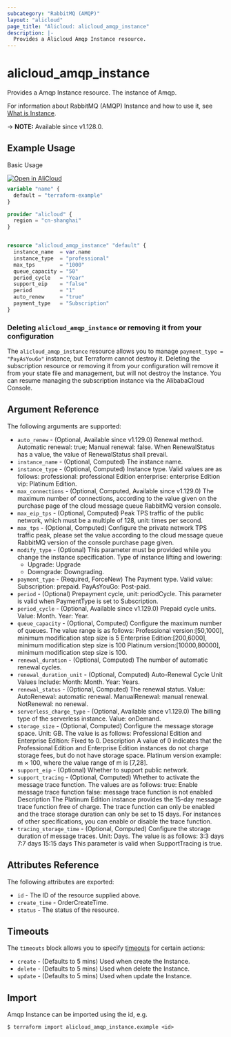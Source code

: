 ```yaml
---
subcategory: "RabbitMQ (AMQP)"
layout: "alicloud"
page_title: "Alicloud: alicloud_amqp_instance"
description: |-
  Provides a Alicloud Amqp Instance resource.
---
```


# alicloud_amqp_instance

Provides a Amqp Instance resource. The instance of Amqp.

For information about RabbitMQ (AMQP) Instance and how to use it, see [What is Instance](https://www.alibabacloud.com/help/en/message-queue-for-rabbitmq/latest/createinstance).

-> **NOTE:** Available since v1.128.0.

## Example Usage

Basic Usage

<div style="display: block;margin-bottom: 40px;"><div class="oics-button" style="float: right;position: absolute;margin-bottom: 10px;">
  <a href="https://api.aliyun.com/api-tools/terraform?resource=alicloud_amqp_instance&exampleId=45cec220-2e60-4a5f-0eaa-39abcd8e5e46e0861292&activeTab=example&spm=docs.r.amqp_instance.0.45cec2202e&intl_lang=EN_US" target="_blank">
    <img alt="Open in AliCloud" src="https://img.alicdn.com/imgextra/i1/O1CN01hjjqXv1uYUlY56FyX_!!6000000006049-55-tps-254-36.svg" style="max-height: 44px; max-width: 100%;">
  </a>
</div></div>

```terraform
variable "name" {
  default = "terraform-example"
}

provider "alicloud" {
  region = "cn-shanghai"
}


resource "alicloud_amqp_instance" "default" {
  instance_name  = var.name
  instance_type  = "professional"
  max_tps        = "1000"
  queue_capacity = "50"
  period_cycle   = "Year"
  support_eip    = "false"
  period         = "1"
  auto_renew     = "true"
  payment_type   = "Subscription"
}
```

### Deleting `alicloud_amqp_instance` or removing it from your configuration

The `alicloud_amqp_instance` resource allows you to manage  `payment_type = "PayAsYouGo"`  instance, but Terraform cannot destroy it.
Deleting the subscription resource or removing it from your configuration will remove it from your state file and management, but will not destroy the Instance.
You can resume managing the subscription instance via the AlibabaCloud Console.

## Argument Reference

The following arguments are supported:
* `auto_renew` - (Optional, Available since v1.129.0) Renewal method. Automatic renewal: true; Manual renewal: false. When RenewalStatus has a value, the value of RenewalStatus shall prevail.
* `instance_name` - (Optional, Computed) The instance name.
* `instance_type` - (Optional, Computed) Instance type. Valid values are as follows:  professional: professional Edition enterprise: enterprise Edition vip: Platinum Edition.
* `max_connections` - (Optional, Computed, Available since v1.129.0) The maximum number of connections, according to the value given on the purchase page of the cloud message queue RabbitMQ version console.
* `max_eip_tps` - (Optional, Computed) Peak TPS traffic of the public network, which must be a multiple of 128, unit: times per second.
* `max_tps` - (Optional, Computed) Configure the private network TPS traffic peak, please set the value according to the cloud message queue RabbitMQ version of the console purchase page given.
* `modify_type` - (Optional) This parameter must be provided while you change the instance specification. Type of instance lifting and lowering:
  - Upgrade: Upgrade
  - Downgrade: Downgrading.
* `payment_type` - (Required, ForceNew) The Payment type. Valid value: Subscription: prepaid. PayAsYouGo: Post-paid.
* `period` - (Optional) Prepayment cycle, unit: periodCycle.  This parameter is valid when PaymentType is set to Subscription.
* `period_cycle` - (Optional, Available since v1.129.0) Prepaid cycle units. Value: Month. Year: Year.
* `queue_capacity` - (Optional, Computed) Configure the maximum number of queues. The value range is as follows:  Professional version:[50,1000], minimum modification step size is 5  Enterprise Edition:[200,6000], minimum modification step size is 100  Platinum version:[10000,80000], minimum modification step size is 100.
* `renewal_duration` - (Optional, Computed) The number of automatic renewal cycles.
* `renewal_duration_unit` - (Optional, Computed) Auto-Renewal Cycle Unit Values Include: Month: Month. Year: Years.
* `renewal_status` - (Optional, Computed) The renewal status. Value: AutoRenewal: automatic renewal. ManualRenewal: manual renewal. NotRenewal: no renewal.
* `serverless_charge_type` - (Optional, Available since v1.129.0) The billing type of the serverless instance. Value: onDemand.
* `storage_size` - (Optional, Computed) Configure the message storage space. Unit: GB. The value is as follows:  Professional Edition and Enterprise Edition: Fixed to 0. Description A value of 0 indicates that the Professional Edition and Enterprise Edition instances do not charge storage fees, but do not have storage space. Platinum version example: m × 100, where the value range of m is [7,28].
* `support_eip` - (Optional) Whether to support public network.
* `support_tracing` - (Optional, Computed) Whether to activate the message trace function. The values are as follows:  true: Enable message trace function false: message trace function is not enabled Description The Platinum Edition instance provides the 15-day message trace function free of charge. The trace function can only be enabled and the trace storage duration can only be set to 15 days. For instances of other specifications, you can enable or disable the trace function.
* `tracing_storage_time` - (Optional, Computed) Configure the storage duration of message traces. Unit: Days. The value is as follows:  3:3 days 7:7 days 15:15 days This parameter is valid when SupportTracing is true.

## Attributes Reference

The following attributes are exported:
* `id` - The ID of the resource supplied above.
* `create_time` - OrderCreateTime.
* `status` - The status of the resource.

## Timeouts

The `timeouts` block allows you to specify [timeouts](https://www.terraform.io/docs/configuration-0-11/resources.html#timeouts) for certain actions:
* `create` - (Defaults to 5 mins) Used when create the Instance.
* `delete` - (Defaults to 5 mins) Used when delete the Instance.
* `update` - (Defaults to 5 mins) Used when update the Instance.

## Import

Amqp Instance can be imported using the id, e.g.

```shell
$ terraform import alicloud_amqp_instance.example <id>
```